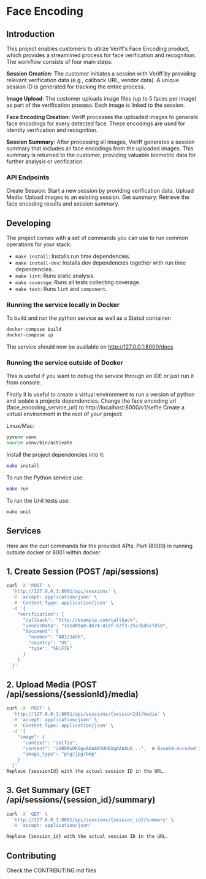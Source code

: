 # Face Encoding

## Introduction

This project enables customers to utilize Veriff’s Face Encoding product, which provides a streamlined process for face verification and recognition. The workflow consists of four main steps:

**Session Creation**: The customer initiates a session with Veriff by providing relevant verification data (e.g., callback URL, vendor data). A unique session ID is generated for tracking the entire process.

**Image Upload**: The customer uploads image files (up to 5 faces per image) as part of the verification process. Each image is linked to the session.

**Face Encoding Creation**: Veriff processes the uploaded images to generate face encodings for every detected face. These encodings are used for identity verification and recognition.

**Session Summary**: After processing all images, Veriff generates a session summary that includes all face encodings from the uploaded images. This summary is returned to the customer, providing valuable biometric data for further analysis or verification.

### API Endpoints
Create Session: Start a new session by providing verification data.
Upload Media: Upload images to an existing session.
Get summary: Retrieve the face encoding results and session summary.

## Developing

The project comes with a set of commands you can use to run common operations for your stack:

- `make install`: Installs run time dependencies.
- `make install-dev`: Installs dev dependencies together with run time dependencies.
- `make lint`: Runs static analysis.
- `make coverage`: Runs all tests collecting coverage.
- `make test`: Runs `lint` and `component`.

### Running the service locally in Docker

To build and run the python service as well as a Statsd container:

```bash
docker-compose build
docker-compose up
```

The service should now be available on http://127.0.0.1:8000/docs

### Running the service outside of Docker

This is useful if you want to debug the service through an IDE or just run it from console.

Firstly it is useful to create a virtual environment to run a version of python and isolate a projects dependencies.
Change the face encoding url (face_encoding_service_url) to http://localhost:8000/v1/selfie
Create a virtual environment in the root of your project: 

Linux/Mac:

```bash
pyvenv venv
source venv/bin/activate
```

Install the project dependencies into it:

```bash
make install
```

To run the Python service use:

```bash
make run
```

To run the Unit tests use:

```bash
make unit
```

## Services

Here are the curl commands for the provided APIs. 
Port (8000) in running outside docker or 8001 within docker
## 1. Create Session (POST /api/sessions)
```bash
curl -X 'POST' \
  'http://127.0,0,1:8001/api/sessions' \
  -H 'accept: application/json' \
  -H 'Content-Type: application/json' \
  -d '{
    "verification": {
      "callback": "http://example.com/callback",
      "vendorData": "1e1d09a8-4674-41df-b2f3-25c3bd5efd58",
      "document": {
        "number": "AB123456",
        "country": "US",
        "type": "SELFIE"
      }
    }
  }'
```
## 2. Upload Media (POST /api/sessions/{sessionId}/media)
```bash
curl -X 'POST' \
  'http://127.0.0.1:8001/api/sessions/{sessionId}/media' \
  -H 'accept: application/json' \
  -H 'Content-Type: application/json' \
  -d '{
    "image": {
      "context": "selfie",
      "content": "iVBORw0KGgoAAAANSUhEUgAAAAUA...",  # Base64-encoded image
      "image_type": "png/jpg/bmp"
    }
  }'
Replace {sessionId} with the actual session ID in the URL.
```
## 3. Get Summary (GET /api/sessions/{session_id}/summary)
```bash
curl -X 'GET' \
  'http://127.0.0.1:8001/api/sessions/{session_id}/summary' \
  -H 'accept: application/json'

Replace {session_id} with the actual session ID in the URL.
```


## Contributing
Check the CONTRIBUTING.md files